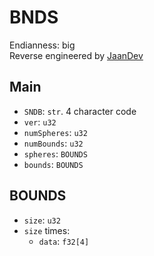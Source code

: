 # BNDS
Endianness: big  
Reverse engineered by [JaanDev](https://github.com/JaanDev)

## Main
* `SNDB`: `str`. 4 character code
* `ver`: `u32`
* `numSpheres`: `u32`
* `numBounds`: `u32`
* `spheres`: `BOUNDS`
* `bounds`: `BOUNDS`


## BOUNDS
* `size`: `u32`
* `size` times:
    * `data`: `f32[4]`